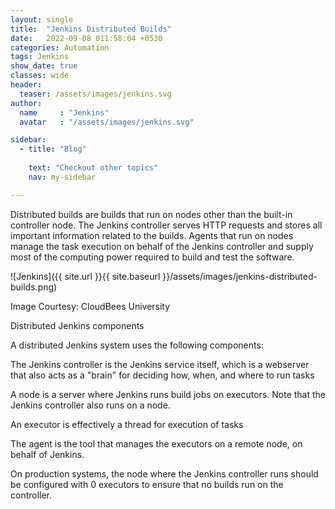 ```yaml
---
layout: single
title:  "Jenkins Distributed Builds"
date:   2022-09-08 011:58:04 +0530
categories: Automation
tags: Jenkins
show_date: true
classes: wide
header:
  teaser: /assets/images/jenkins.svg
author:
  name     : "Jenkins"
  avatar   : "/assets/images/jenkins.svg"

sidebar:
  - title: "Blog"
   
    text: "Checkout other topics"
    nav: my-sidebar

---
```


Distributed builds are builds that run on nodes other than the built-in controller node. The Jenkins controller serves HTTP requests and stores all important information related to the builds. Agents that run on nodes manage the task execution on behalf of the Jenkins controller and supply most of the computing power required to build and test the software.

![Jenkins]({{ site.url }}{{ site.baseurl }}/assets/images/jenkins-distributed-builds.png)

Image Courtesy: CloudBees University

Distributed Jenkins components

A distributed Jenkins system uses the following components:

The Jenkins controller is the Jenkins service itself, which is a webserver that also acts as a "brain" for deciding how, when, and where to run tasks
    
A node is a server where Jenkins runs build jobs on executors. Note that the Jenkins controller also runs on a node.
    
An executor is effectively a thread for execution of tasks
    
The agent is the tool that manages the executors on a remote node, on behalf of Jenkins.

On production systems, the node where the Jenkins controller runs should be configured with 0 executors to ensure that no builds run on the controller.